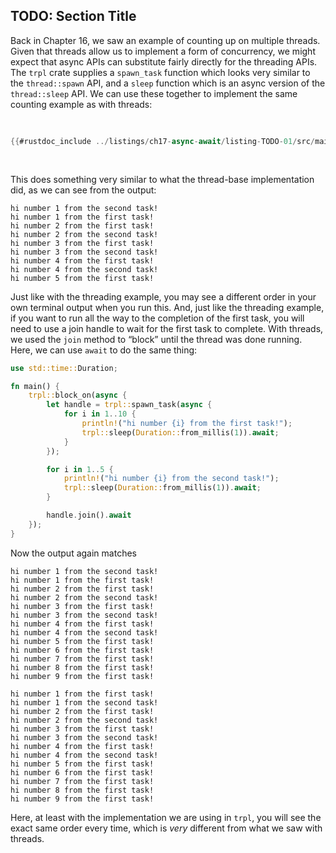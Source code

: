 ## TODO: Section Title

Back in Chapter 16, we saw an example of counting up on multiple threads. Given
that threads allow us to implement a form of concurrency, we might expect that
async APIs can substitute fairly directly for the threading APIs. The `trpl`
crate supplies a `spawn_task` function which looks very similar to the
`thread::spawn` API, and a `sleep` function which is an async version of the
`thread::sleep` API. We can use these together to implement the same counting
example as with threads:

<!--
    TODO: this needs some bridging text/connective tissue explaining what we are
      actually writing here, since it is not *identical*
-->

<Listing number="17-TODO" caption="Showing how we might implement two counters with `async` instead of threads" file-name="src/main.rs">

```rust
{{#rustdoc_include ../listings/ch17-async-await/listing-TODO-01/src/main.rs}}
```

</Listing>

This does something very similar to what the thread-base implementation did, as
we can see from the output:

```text
hi number 1 from the second task!
hi number 1 from the first task!
hi number 2 from the first task!
hi number 2 from the second task!
hi number 3 from the first task!
hi number 3 from the second task!
hi number 4 from the first task!
hi number 4 from the second task!
hi number 5 from the first task!
```

Just like with the threading example, you may see a different order in your own
terminal output when you run this. And, just like the threading example, if you
want to run all the way to the completion of the first task, you will need to
use a join handle to wait for the first task to complete. With threads, we used
the `join` method to “block” until the thread was done running. Here, we can use
`await` to do the same thing:

<!-- TODO: extract into listing, just getting it “onto the page” for now -->

```rust
use std::time::Duration;

fn main() {
    trpl::block_on(async {
        let handle = trpl::spawn_task(async {
            for i in 1..10 {
                println!("hi number {i} from the first task!");
                trpl::sleep(Duration::from_millis(1)).await;
            }
        });

        for i in 1..5 {
            println!("hi number {i} from the second task!");
            trpl::sleep(Duration::from_millis(1)).await;
        }

        handle.join().await
    });
}
```

Now the output again matches

```text
hi number 1 from the second task!
hi number 1 from the first task!
hi number 2 from the first task!
hi number 2 from the second task!
hi number 3 from the first task!
hi number 3 from the second task!
hi number 4 from the first task!
hi number 4 from the second task!
hi number 5 from the first task!
hi number 6 from the first task!
hi number 7 from the first task!
hi number 8 from the first task!
hi number 9 from the first task!
```

<!-- TODO: discuss tasks vs. threads more here? -->

<!-- TODO: when we drop the `trpl::spawn_task` and use native futures… -->

```text
hi number 1 from the first task!
hi number 1 from the second task!
hi number 2 from the first task!
hi number 2 from the second task!
hi number 3 from the first task!
hi number 3 from the second task!
hi number 4 from the first task!
hi number 4 from the second task!
hi number 5 from the first task!
hi number 6 from the first task!
hi number 7 from the first task!
hi number 8 from the first task!
hi number 9 from the first task!
```

Here, at least with the implementation we are using in `trpl`, you will see
the exact same order every time, which is *very* different from what we saw with
threads.

